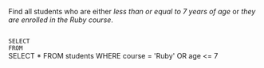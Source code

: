 Find all students who are either
_less than or equal to 7 years of age_
or
_they are enrolled in the Ruby course_.



<codeblock language="sql" dbName="students1.db" type="exercise" testMode="fixedInput">
<code>
SELECT  
FROM
</code>

<solution>
SELECT *
FROM students
WHERE course = 'Ruby'
OR age <= 7
</solution>
</codeblock>